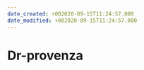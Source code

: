 ```yaml
---
date_created: +002020-09-15T11:24:57.000
date_modified: +002020-09-15T11:24:57.000
---
```


# Dr-provenza
